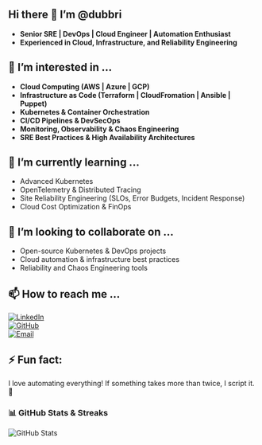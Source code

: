 ## Hi there 👋 I’m @dubbri  
- **Senior SRE | DevOps | Cloud Engineer | Automation Enthusiast**  
- **Experienced in Cloud, Infrastructure, and Reliability Engineering**  

## 👀 I’m interested in ...  
- **Cloud Computing (AWS | Azure | GCP)**  
- **Infrastructure as Code (Terraform | CloudFromation | Ansible | Puppet)**  
- **Kubernetes & Container Orchestration**  
- **CI/CD Pipelines & DevSecOps**  
- **Monitoring, Observability & Chaos Engineering**  
- **SRE Best Practices & High Availability Architectures**  

## 🌱 I’m currently learning ...  
- Advanced Kubernetes
- OpenTelemetry & Distributed Tracing  
- Site Reliability Engineering (SLOs, Error Budgets, Incident Response)  
- Cloud Cost Optimization & FinOps  

## 💞️ I’m looking to collaborate on ...  
- Open-source Kubernetes & DevOps projects  
- Cloud automation & infrastructure best practices  
- Reliability and Chaos Engineering tools  

## 📫 How to reach me ...  
[![LinkedIn](https://img.shields.io/badge/LinkedIn-blue?style=for-the-badge&logo=linkedin)](https://linkedin.com/in/YOUR-LINKEDIN)  
[![GitHub](https://img.shields.io/badge/GitHub-black?style=for-the-badge&logo=github)](https://github.com/dubbri)  
[![Email](https://img.shields.io/badge/Email-red?style=for-the-badge&logo=gmail)](mailto:your.email@example.com)  

## ⚡ Fun fact:  
I love automating everything! If something takes more than twice, I script it. 🚀  

### **📊 GitHub Stats & Streaks**  
![GitHub Stats](https://github-readme-stats.vercel.app/api?username=dubbri&show_icons=true&theme=dark)

